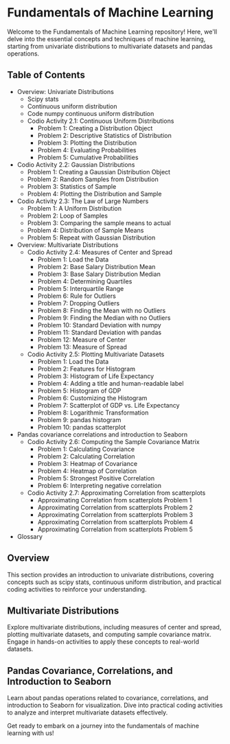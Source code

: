 # Fundamentals of Machine Learning

Welcome to the Fundamentals of Machine Learning repository! Here, we'll delve into the essential concepts and techniques of machine learning, starting from univariate distributions to multivariate datasets and pandas operations.

## Table of Contents

- Overview: Univariate Distributions
    - Scipy stats
    - Continuous uniform distribution
    - Code numpy continuous uniform distribution
    - Codio Activity 2.1: Continuous Uniform Distributions
        - Problem 1: Creating a Distribution Object
        - Problem 2: Descriptive Statistics of Distribution
        - Problem 3: Plotting the Distribution
        - Problem 4: Evaluating Probabilities
        - Problem 5: Cumulative Probabilities
- Codio Activity 2.2: Gaussian Distributions
    - Problem 1: Creating a Gaussian Distribution Object
    - Problem 2: Random Samples from Distribution
    - Problem 3: Statistics of Sample
    - Problem 4: Plotting the Distribution and Sample
- Codio Activity 2.3: The Law of Large Numbers
    - Problem 1: A Uniform Distribution
    - Problem 2: Loop of Samples
    - Problem 3: Comparing the sample means to actual
    - Problem 4: Distribution of Sample Means
    - Problem 5: Repeat with Gaussian Distribution
- Overview: Multivariate Distributions
    - Codio Activity 2.4: Measures of Center and Spread
        - Problem 1: Load the Data
        - Problem 2: Base Salary Distribution Mean
        - Problem 3: Base Salary Distribution Median
        - Problem 4: Determining Quartiles
        - Problem 5: Interquartile Range
        - Problem 6: Rule for Outliers
        - Problem 7: Dropping Outliers
        - Problem 8: Finding the Mean with no Outliers
        - Problem 9: Finding the Median with no Outliers
        - Problem 10: Standard Deviation with numpy
        - Problem 11: Standard Deviation with pandas
        - Problem 12: Measure of Center
        - Problem 13: Measure of Spread
    - Codio Activity 2.5: Plotting Multivariate Datasets
        - Problem 1: Load the Data
        - Problem 2: Features for Histogram
        - Problem 3: Histogram of Life Expectancy
        - Problem 4: Adding a title and human-readable label
        - Problem 5: Histogram of GDP
        - Problem 6: Customizing the Histogram
        - Problem 7: Scatterplot of GDP vs. Life Expectancy
        - Problem 8: Logarithmic Transformation
        - Problem 9: pandas histogram
        - Problem 10: pandas scatterplot
- Pandas covariance correlations and introduction to Seaborn
    - Codio Activity 2.6: Computing the Sample Covariance Matrix
        - Problem 1: Calculating Covariance
        - Problem 2: Calculating Correlation
        - Problem 3: Heatmap of Covariance
        - Problem 4: Heatmap of Correlation
        - Problem 5: Strongest Positive Correlation
        - Problem 6: Interpreting negative correlation
    - Codio Activity 2.7: Approximating Correlation from scatterplots
        - Approximating Correlation from scatterplots Problem 1
        - Approximating Correlation from scatterplots Problem 2
        - Approximating Correlation from scatterplots Problem 3
        - Approximating Correlation from scatterplots Problem 4
        - Approximating Correlation from scatterplots Problem 5
- Glossary

## Overview

This section provides an introduction to univariate distributions, covering concepts such as scipy stats, continuous uniform distribution, and practical coding activities to reinforce your understanding.

## Multivariate Distributions

Explore multivariate distributions, including measures of center and spread, plotting multivariate datasets, and computing sample covariance matrix. Engage in hands-on activities to apply these concepts to real-world datasets.

## Pandas Covariance, Correlations, and Introduction to Seaborn

Learn about pandas operations related to covariance, correlations, and introduction to Seaborn for visualization. Dive into practical coding activities to analyze and interpret multivariate datasets effectively.

Get ready to embark on a journey into the fundamentals of machine learning with us!
